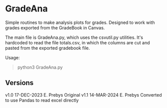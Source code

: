 # GradeAna

Simple routines to make analysis plots for grades.  Designed to work with grades exported
from the GradeBook in Canvas.

The main file is GradeAna.py, which uses the csvutil.py utilities.  It's hardcoded
to read the file totals.csv, in which the columns are cut and pasted from 
the exported gradebook file.

Usage:

> python3 GradeAna.py

Versions
--------

v1.0	17-DEC-2023	E. Prebys	Original
v1.1	14-MAR-2024	E. Prebys	Converted to use Pandas to read excel directly
			